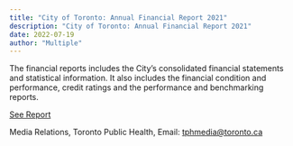 ```yaml
---
title: "City of Toronto: Annual Financial Report 2021"
description: "City of Toronto: Annual Financial Report 2021"
date: 2022-07-19
author: "Multiple"
---
```


The financial reports includes the City’s consolidated financial statements and statistical information. It also includes the financial condition and performance, credit ratings and the performance and benchmarking reports.

<!-- excerpt -->

[See Report](https://kiri-vadivelu.ca/assets/docs/City-of-Toronto-Financial-Report-2021.pdf)

Media Relations, Toronto Public Health, Email: tphmedia@toronto.ca
